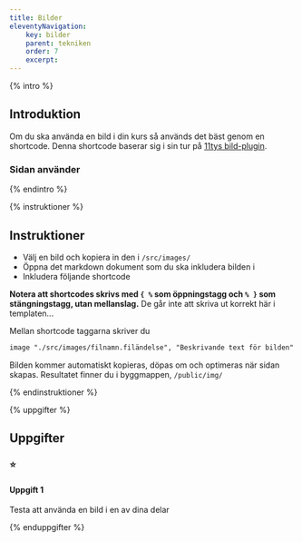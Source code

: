 ```yaml
---
title: Bilder
eleventyNavigation:
    key: bilder
    parent: tekniken
    order: 7
    excerpt: 
---
```

{% intro %}

## Introduktion

Om du ska använda en bild i din kurs så används det bäst genom en shortcode.
Denna shortcode baserar sig i sin tur på [11tys bild-plugin](https://www.11ty.dev/docs/plugins/image/).

### Sidan använder

{% endintro %}

{% instruktioner %}

## Instruktioner

 - Välj en bild och kopiera in den i ```/src/images/```
 - Öppna det markdown dokument som du ska inkludera bilden i
 - Inkludera följande shortcode

**Notera att shortcodes skrivs med ```{ %``` som öppningstagg och ```% }``` som stängningstagg, utan mellanslag.**
De går inte att skriva ut korrekt här i templaten...

Mellan shortcode taggarna skriver du
```md
image "./src/images/filnamn.filändelse", "Beskrivande text för bilden" 
``` 

Bilden kommer automatiskt kopieras, döpas om och optimeras när sidan skapas.
Resultatet finner du i byggmappen, ```/public/img/```

{% endinstruktioner %}

{% uppgifter %}

## Uppgifter
### ⭐
#### Uppgift 1

Testa att använda en bild i en av dina delar

{% enduppgifter %}